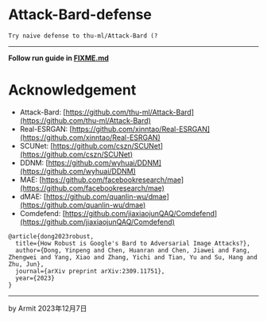 # Attack-Bard-defense

    Try naive defense to thu-ml/Attack-Bard (?

----

**Follow run guide in [FIXME.md](FIXME.md)**


# Acknowledgement

- Attack-Bard: [https://github.com/thu-ml/Attack-Bard](https://github.com/thu-ml/Attack-Bard)
- Real-ESRGAN: [https://github.com/xinntao/Real-ESRGAN](https://github.com/xinntao/Real-ESRGAN)
- SCUNet: [https://github.com/cszn/SCUNet](https://github.com/cszn/SCUNet)
- DDNM: [https://github.com/wyhuai/DDNM](https://github.com/wyhuai/DDNM)
- MAE: [https://github.com/facebookresearch/mae](https://github.com/facebookresearch/mae)
- dMAE: [https://github.com/quanlin-wu/dmae](https://github.com/quanlin-wu/dmae)
- Comdefend: [https://github.com/jiaxiaojunQAQ/Comdefend](https://github.com/jiaxiaojunQAQ/Comdefend)

```
@article{dong2023robust,
  title={How Robust is Google's Bard to Adversarial Image Attacks?},
  author={Dong, Yinpeng and Chen, Huanran and Chen, Jiawei and Fang, Zhengwei and Yang, Xiao and Zhang, Yichi and Tian, Yu and Su, Hang and Zhu, Jun},
  journal={arXiv preprint arXiv:2309.11751},
  year={2023}
}
```

----
by Armit
2023年12月7日
